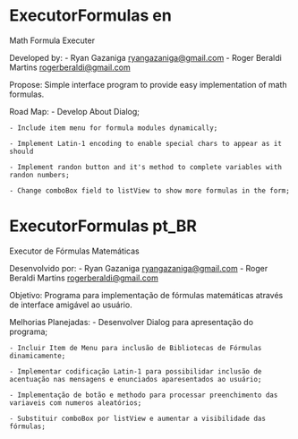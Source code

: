 # ExecutorFormulas en

Math Formula Executer 

Developed by: - Ryan Gazaniga <ryangazaniga@gmail.com>
	      - Roger Beraldi Martins <rogerberaldi@gmail.com>

Propose: Simple interface program to provide easy implementation of math formulas.

Road Map:
	- Develop About Dialog;

	- Include item menu for formula modules dynamically;

	- Implement Latin-1 encoding to enable special chars to appear as it should

	- Implement randon button and it's method to complete variables with randon numbers;

	- Change comboBox field to listView to show more formulas in the form;

# ExecutorFormulas pt_BR

Executor de Fórmulas Matemáticas

Desenvolvido por: - Ryan Gazaniga <ryangazaniga@gmail.com>
		  - Roger Beraldi Martins <rogerberaldi@gmail.com>

Objetivo: Programa para implementação de fórmulas matemáticas através de interface amigável ao usuário.

Melhorias Planejadas:
	- Desenvolver Dialog para apresentação do programa;

	- Incluir Item de Menu para inclusão de Bibliotecas de Fórmulas dinamicamente;

	- Implementar codificação Latin-1 para possibilidar inclusão de acentuação nas mensagens e enunciados aparesentados ao usuário;

	- Implementação de botão e methodo para processar preenchimento das variaveis com numeros aleatórios;

	- Substituir comboBox por listView e aumentar a visibilidade das fórmulas;

